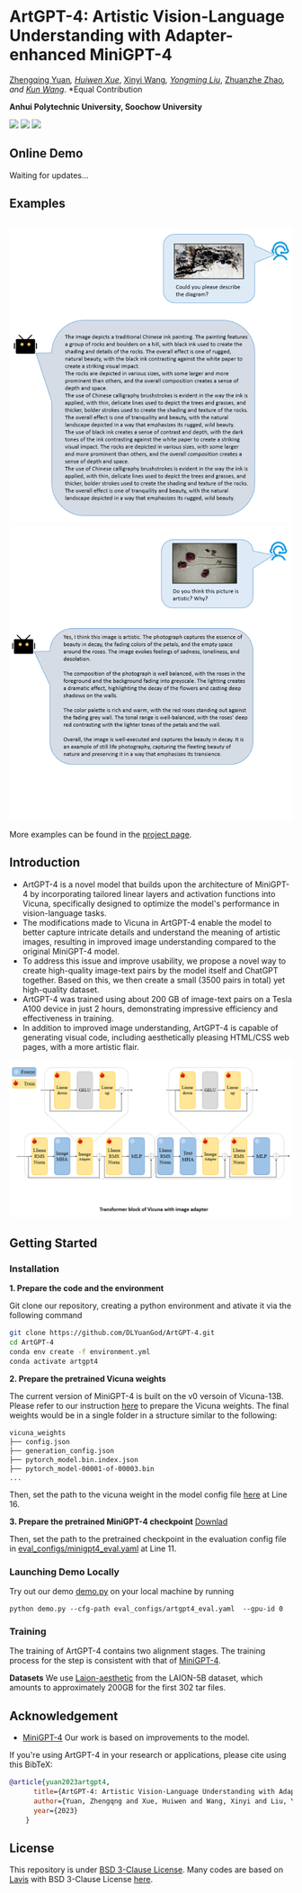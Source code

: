 # ArtGPT-4: Artistic Vision-Language Understanding with Adapter-enhanced MiniGPT-4
[Zhengqing Yuan](https://orcid.org/0000-0002-4870-8492)*, [Huiwen Xue]()*, [Xinyi Wang]()*, [Yongming Liu](https://www.semanticscholar.org/author/Yongming-Liu/2130184867)*, [Zhuanzhe Zhao](https://www.semanticscholar.org/author/Zhuanzhe-Zhao/2727550)*, and [Kun Wang](https://www.ahpu.edu.cn/jsjyxxgc/2023/0220/c5472a187109/page.htm)*. *Equal Contribution

**Anhui Polytechnic University, Soochow University**

<a href='https://artgpt-4.github.io'><img src='https://img.shields.io/badge/Project-Page-Green'></a>  <a href='ArtGPT_4.pdf'><img src='https://img.shields.io/badge/Paper-PDF-red'></a>
<a href='https://huggingface.co/Tyrannosaurus/ArtGPT-4'><img src='https://img.shields.io/badge/%F0%9F%A4%97%20Hugging%20Face-Model-blue'></a> 
 <!-- <a href='https://huggingface.co/Vision-CAIR/MiniGPT-4'><img src='https://img.shields.io/badge/%F0%9F%A4%97%20Hugging%20Face-Model-blue'></a> [![Colab](https://colab.research.google.com/assets/colab-badge.svg)](https://colab.research.google.com/drive/1OK4kYsZphwt5DXchKkzMBjYF6jnkqh4R?usp=sharing) [![YouTube](https://badges.aleen42.com/src/youtube.svg)](https://www.youtube.com/watch?v=__tftoxpBAw&feature=youtu.be) -->



## Online Demo

<!-- Click the image to chat with MiniGPT-4 around your images
[![demo](figs/online_demo.png)](https://artgpt-4.github.io) -->
Waiting for updates...


## Examples
  |   |   |
:-------------------------:|:-------------------------:
![Dec Image](figs/examples/Art1.png)
![Art](figs/examples/Art2.png)


More examples can be found in the [project page](https://dlyuangod.github.io/artgpt-4.github.io/).



## Introduction
- ArtGPT-4 is a novel model that builds upon the architecture of MiniGPT-4 by incorporating tailored linear layers and activation functions into Vicuna, specifically designed to optimize the model's performance in vision-language tasks.
- The modifications made to Vicuna in ArtGPT-4 enable the model to better capture intricate details and understand the meaning of artistic images, resulting in improved image understanding compared to the original MiniGPT-4 model.
- To address this issue and improve usability, we propose a novel way to create high-quality image-text pairs by the model itself and ChatGPT together. Based on this, we then create a small (3500 pairs in total) yet high-quality dataset.
- ArtGPT-4 was trained using about 200 GB of image-text pairs on a Tesla A100 device in just 2 hours, demonstrating impressive efficiency and effectiveness in training.
- In addition to improved image understanding, ArtGPT-4 is capable of generating visual code, including aesthetically pleasing HTML/CSS web pages, with a more artistic flair.


![overview](figs/examples/TBLOC.png)


## Getting Started
### Installation

**1. Prepare the code and the environment**

Git clone our repository, creating a python environment and ativate it via the following command

```bash
git clone https://github.com/DLYuanGod/ArtGPT-4.git
cd ArtGPT-4
conda env create -f environment.yml
conda activate artgpt4
```


**2. Prepare the pretrained Vicuna weights**

The current version of MiniGPT-4 is built on the v0 versoin of Vicuna-13B.
Please refer to our instruction [here](PrepareVicuna.md) 
to prepare the Vicuna weights.
The final weights would be in a single folder in a structure similar to the following:

```
vicuna_weights
├── config.json
├── generation_config.json
├── pytorch_model.bin.index.json
├── pytorch_model-00001-of-00003.bin
...   
```

Then, set the path to the vicuna weight in the model config file 
[here](minigpt4/configs/models/minigpt4.yaml#L16) at Line 16.

**3. Prepare the pretrained MiniGPT-4 checkpoint**
 [Downlad](https://huggingface.co/Tyrannosaurus/ArtGPT-4/blob/main/ArtGPT-4.pth)


Then, set the path to the pretrained checkpoint in the evaluation config file 
in [eval_configs/minigpt4_eval.yaml](eval_configs/minigpt4_eval.yaml#L10) at Line 11. 



### Launching Demo Locally

Try out our demo [demo.py](demo.py) on your local machine by running

```
python demo.py --cfg-path eval_configs/artgpt4_eval.yaml  --gpu-id 0
```


### Training
The training of ArtGPT-4 contains two alignment stages. The training process for the step is consistent with that of [MiniGPT-4](https://minigpt-4.github.io/).

**Datasets**
We use [Laion-aesthetic](https://github.com/LAION-AI/laion-datasets/blob/main/laion-aesthetic.md) from the LAION-5B dataset, which amounts to approximately 200GB for the first 302 tar files. 



## Acknowledgement

+ [MiniGPT-4](https://minigpt-4.github.io/) Our work is based on improvements to the model.


If you're using ArtGPT-4 in your research or applications, please cite using this BibTeX:
```bibtex
@article{yuan2023artgpt4,
      title={ArtGPT-4: Artistic Vision-Language Understanding with Adapter-enhanced MiniGPT-4},
      author={Yuan, Zhengqng and Xue, Huiwen and Wang, Xinyi and Liu, Yongming and Zhao, Zhuanzhe and Wang, Kun},
      year={2023}
    }
```


## License
This repository is under [BSD 3-Clause License](LICENSE.md).
Many codes are based on [Lavis](https://github.com/salesforce/LAVIS) with 
BSD 3-Clause License [here](LICENSE_Lavis.md).
